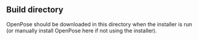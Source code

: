 ## Build directory

OpenPose should be downloaded in this directory when the installer is run (or manually install OpenPose here if not using the installer).
